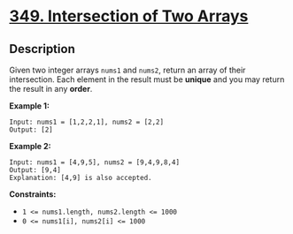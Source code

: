 # [349. Intersection of Two Arrays](https://leetcode.com/problems/intersection-of-two-arrays/)

## Description
Given two integer arrays `nums1` and `nums2`, return an array of their intersection. Each element in the result must be **unique** and you may return the result in any **order**.

**Example 1:**
```
Input: nums1 = [1,2,2,1], nums2 = [2,2]
Output: [2]
```

**Example 2:**
```
Input: nums1 = [4,9,5], nums2 = [9,4,9,8,4]
Output: [9,4]
Explanation: [4,9] is also accepted.
```

**Constraints:**
- `1 <= nums1.length, nums2.length <= 1000`
- `0 <= nums1[i], nums2[i] <= 1000`
